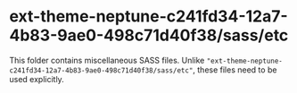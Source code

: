 # ext-theme-neptune-c241fd34-12a7-4b83-9ae0-498c71d40f38/sass/etc

This folder contains miscellaneous SASS files. Unlike `"ext-theme-neptune-c241fd34-12a7-4b83-9ae0-498c71d40f38/sass/etc"`, these files
need to be used explicitly.
